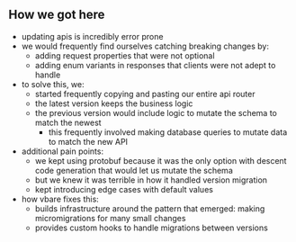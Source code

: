 
## How we got here

- updating apis is incredibly error prone
- we would frequently find ourselves catching breaking changes by:
    - adding request properties that were not optional
    - adding enum variants in responses that clients were not adept to handle
- to solve this, we:
    - started frequently copying and pasting our entire api router
    - the latest version keeps the business logic
    - the previous version would include logic to mutate the schema to match the newest
        - this frequently involved making database queries to mutate data to match the new API
- additional pain points:
    - we kept using protobuf because it was the only option with descent code generation that would let us mutate the schema
    - but we knew it was terrible in how it handled version migration
    - kept introducing edge cases with default values
- how vbare fixes this:
    - builds infrastructure around the pattern that emerged: making micromigrations for many small changes
    - provides custom hooks to handle migrations between versions

